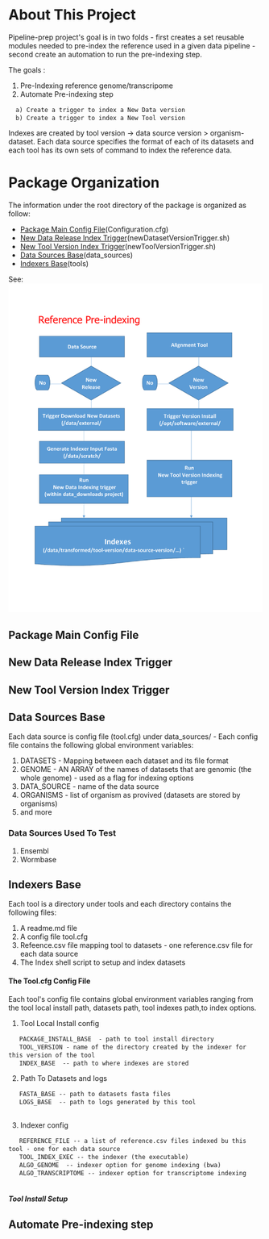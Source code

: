 # About This Project

Pipeline-prep project's goal is in two folds - first creates a set reusable modules needed to pre-index the reference 
used in a given data pipeline - second create an automation to run the pre-indexing step. 

The goals :
  1) Pre-Indexing reference genome/transcripome
  2) Automate Pre-indexing step
  ```
    a) Create a trigger to index a New Data version 
    b) Create a trigger to index a New Tool version 
  ```
  
Indexes are created by tool version -> data source version > organism-dataset. Each data source specifies
the format of each of its datasets and each tool has its own sets of command to index the reference data.

# Package Organization

The information under the root directory of the package is organized as follow:

 - [Package Main Config File](#package-main-config-file)(Configuration.cfg)
 - [New Data Release Index Trigger](#new-data-release-index-trigger)(newDatasetVersionTrigger.sh)  
 - [New Tool Version Index Trigger](#new-tool-version-index-trigger)(newToolVersionTrigger.sh)  
 - [Data Sources Base](#data-sources-base)(data_sources) 
 - [Indexers Base](#indexers-base)(tools)  

 


  See:
     [<img src="workflow.pdf">](workflow.pdf)

## Package Main Config File
## New Data Release Index Trigger
## New Tool Version Index Trigger
## Data Sources Base

Each data source is config file (tool.cfg) under data_sources/  - Each config file contains the following 
global environment variables:
  1) DATASETS - Mapping between each dataset and its file format 
  2) GENOME - AN ARRAY of the names of datasets that are genomic (the whole genome) - used as a flag for indexing options
  3) DATA_SOURCE - name of the data source
  4) ORGANISMS - list of organism as provived (datasets are stored by organisms)
  5) and more
  
### Data Sources Used To Test
  1) Ensembl
  2) Wormbase
  
## Indexers Base

Each tool is a directory under tools  and each directory contains the following files:

1)	A readme.md file
2)	A config file tool.cfg
3)	Refeence.csv file mapping tool to datasets - one reference.csv file for each data source
4)	The Index shell script to setup and index datasets

#### The Tool.cfg Config File
Each tool's config file contains global environment variables ranging from the tool local install path, datasets path,
tool indexes path,to index options.
  1) Tool Local Install config
  ```
     PACKAGE_INSTALL_BASE  - path to tool install directory
     TOOL_VERSION - name of the directory created by the indexer for this version of the tool
     INDEX_BASE  -- path to where indexes are stored
  ```
  2) Path To Datasets and logs
  ```
     FASTA_BASE -- path to datasets fasta files
     LOGS_BASE  -- path to logs generated by this tool
     
  ```
  3) Indexer config
  ```
     REFERENCE_FILE -- a list of reference.csv files indexed bu this tool - one for each data source
     TOOL_INDEX_EXEC -- the indexer (the executable)
     ALGO_GENOME  -- indexer option for genome indexing (bwa)
     ALGO_TRANSCRIPTOME -- indexer option for transcriptome indexing
     
  ```

##### Tool Install Setup



## Automate Pre-indexing step




